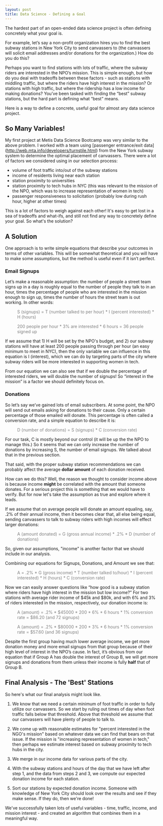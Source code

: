 ```yaml
---
layout: post
title: Data Science - Defining a Goal
---
```

The hardest part of an open-ended data science project is often defining concretely what your goal is.

For example, let’s say a non-profit organization hires you to find the best subway stations in New York City to send canvassers to (the canvassers will solicit email addresses and/or donations for the organization.) How do you do this?

Perhaps you want to find stations with lots of traffic, where the subway riders are interested in the NPO’s mission. This is simple enough, but how do you deal with tradeoffs between these factors - such as stations with middling traffic, but where the riders have high interest in the mission? Or stations with high traffic, but where the ridership has a low income for making donations? You’ve been tasked with finding the “best” subway stations, but the hard part is defining what “best” means.

Here is a way to define a concrete, useful goal for almost any data science project.

## So Many Variables!
My first project at Metis Data Science Bootcamp was very similar to the above problem. I worked with a team using [passenger entrance/exit data] (http://web.mta.info/developers/turnstile.html) from the New York subway system to determine the optimal placement of canvassers. There were a lot of factors we considered using in our selection process:


- volume of foot traffic into/out of the subway stations
- income of residents living near each station
- station proximity to universities
- station proximity to tech hubs in NYC (this was relevant to the mission of the NPO, which was to increase representation of women in tech)
- passenger responsiveness to solicitation (probably low during rush hour, higher at other times)

This is a lot of factors to weigh against each other! It's easy to get lost in a sea of tradeoffs and what-ifs, and still not find any way to concretely define your goal. So what's the solution?

## A Solution
One approach is to write simple equations that describe your outcomes in terms of other variables. This will be somewhat theoretical and you will have to make some assumptions, but the method is useful even if it isn’t perfect.

### Email Signups
Let’s make a reasonable assumption: the number of people a street team signs up in a day is roughly equal to the number of people they talk to in an hour, times the percentage of people who are interested in the mission enough to sign up, times the number of hours the street team is out working. In other words:

<p style="margin-left: 40px; color: gray;">S (signups) = T (number talked to per hour) * I (percent interested) * H (hours)</p>

<p style="margin-left: 40px; color: gray;">200 people per hour * 3% are interested * 6 hours = 36 people signed up</p>

If we assume that 1) H will be set by the NPO's budget, and 2) our subway stations will have at least 200 people passing through per hour (an easy minimum to meet in NYC), then the only variable we can influence in this equation is I (interest), which we can do by targeting parts of the city where subway riders will be more interested in supporting women in tech.

From our equation we can also see that if we double the percentage of interested riders, we will double the number of signups! So “interest in the mission” is a factor we should definitely focus on.

### Donations
So let’s say we’ve gained lots of email subscribers. At some point, the NPO will send out emails asking for donations to their cause. Only a certain percentage of those emailed will donate. This percentage is often called a conversion rate, and a simple equation to describe it is:

<p style="margin-left: 40px; color: gray;">D (number of donations) = S (signups) * C (conversion rate)</p>

For our task, C is mostly beyond our control (it will be up the the NPO to manage this.) So it seems that we can only increase the number of donations by increasing S, the number of email signups. We talked about that in the previous section.

That said, with the proper subway station recommendations we can probably affect the average **dollar amount** of each donation received.

How can we do this? Well, the reason we thought to consider income above is because income **might** be correlated with the amount that someone donates. For a serious project this is something that we would have to verify. But for now let's take the assumption as true and explore where it leads.

If we assume that on average people will donate an amount equaling, say, .2% of their annual income, then it becomes clear that, all else being equal, sending canvassers to talk to subway riders with high incomes will effect larger donations:

<p style="margin-left: 40px; color: gray;">A (amount donated) = G (gross annual income) * .2% * D (number of donations)</p>

So, given our assumptions, "income" is another factor that we should include in our analysis.

Combining our equations for Signups, Donations, and Amount we see that:

<p style="margin-left: 40px; color: gray;">A = .2% * G (gross income) * T (number talked to/hour) * I (percent interested) * H (hours) * C (conversion rate)</p>

Now we can easily answer questions like “how good is a subway station where riders have high interest in the mission but low income?” For two stations with average rider income of $45k and $80k, and with 6% and 3% of riders interested in the mission, respectively, our donation income is:

<p style="margin-left: 40px; color: gray;">A (amount) = .2% * $45000 * 200 * 6% * 6 hours * 1% conversion rate = $86.20 (and 72 signups)</p>
<p style="margin-left: 40px; color: gray;">A (amount) = .2% * $80000 * 200 * 3% * 6 hours * 1% conversion rate = $57.60 (and 36 signups)</p>

Despite the first group having much lower average income, we get more donation money and more email signups from that group because of their high level of interest in the NPO’s cause. In fact, it’s obvious from our equation that if Group A has double the interest of Group B, we will get more signups and donations from them unless their income is fully **half** that of Group B.

## Final Analysis - The 'Best' Stations
So here's what our final analysis might look like.


1. We know that we need a certain minimum of foot traffic in order to fully utilize our canvassers. So we start by ruling out times of day when foot traffic falls below that threshold. Above that threshold we assume that our canvassers will have plenty of people to talk to.

2. We come up with reasonable estimates for "percent interested in the NGO's mission" based on whatever data we can find that bears on that issue. If the mission is "increasing representation of women in tech," then perhaps we estimate interest based on subway proximity to tech hubs in the city.

3. We merge in our income data for various parts of the city.

4. With the subway stations and hours of the day that we have left after step 1, and the data from steps 2 and 3, we compute our expected donation income for each station.

5. Sort our stations by expected donation income. Someone with knowledge of New York City should look over the results and see if they make sense. If they do, then we're done!

We've successfully taken lots of useful variables - time, traffic, income, and mission interest - and created an algorithm that combines them in a meaningful way.
